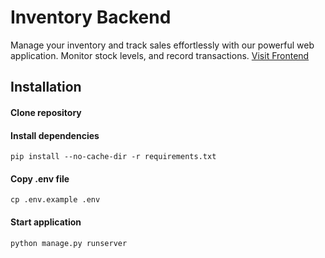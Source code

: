# Inventory Backend

Manage your inventory and track sales effortlessly with our powerful web application. Monitor stock levels, and record transactions.
[Visit Frontend](https://github.com/briankarlsayen/inventory-app-fe)

## Installation

#### Clone repository

#### Install dependencies

```
pip install --no-cache-dir -r requirements.txt
```

#### Copy .env file

```
cp .env.example .env
```

#### Start application

```
python manage.py runserver
```
